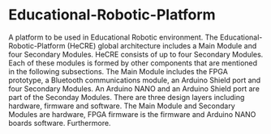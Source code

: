 # Educational-Robotic-Platform
A platform to be used in Educational Robotic environment.
The Educational-Robotic-Platform (HeCRE) global architecture includes a Main Module and four Secondary Modules. HeCRE consists of up to four Secondary Modules. Each of these modules is formed by other components that are mentioned in the following subsections. The Main Module includes the FPGA prototype, a Bluetooth communications module, an Arduino Shield port and four Secondary Modules. An Arduino NANO and an Arduino Shield port are part of the Seconday Modules.
There are three design layers including hardware, firmware and software. The Main Module and Secondary Modules are hardware, FPGA firmware is the firmware and Arduino NANO boards software. Furthermore.
